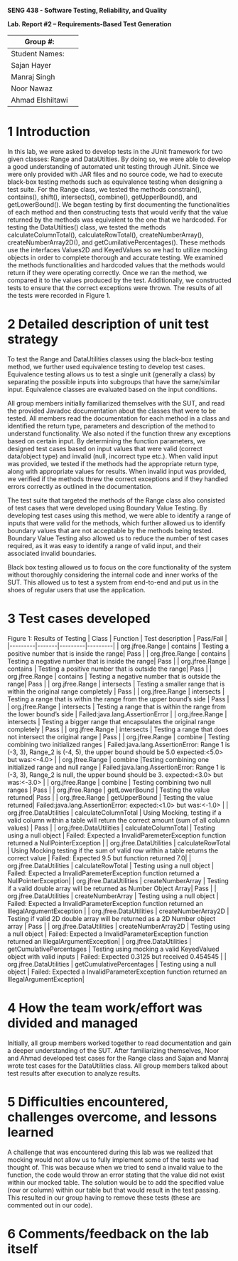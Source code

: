 **SENG 438 - Software Testing, Reliability, and Quality**

**Lab. Report \#2 – Requirements-Based Test Generation**

|   Group \#:      |     |
| ---------------- | --- |
|   Student Names: |     |
|    Sajan Hayer   |     |
|   Manraj Singh   |     |
|    Noor Nawaz    |     |
| Ahmad Elshiltawi |     |

# 1 Introduction
In this lab, we were asked to develop tests in the JUnit framework for two given classes: Range and DataUtilties. By doing so, we were able to develop a good understanding of automated unit testing through JUnit. Since we were only provided with JAR files and no source code, we had to execute black-box testing methods such as equivalence testing when designing a test suite. For the Range class, we tested the methods constrain(), contains(), shift(), intersects(), combine(), getUpperBound(), and getLowerBound(). We began testing by first documenting the functionalities of each method and then constructing tests that would verify that the value returned by the methods was equivalent to the one that we hardcoded. For testing the DataUtilties() class, we tested the methods calculateColumnTotal(), calculateRowTotal(), createNumberArray(), createNumberArray2D(), and getCumilativePercentages(). These methods use the interfaces Values2D and KeyedValues so we had to utilize mocking objects in order to complete thorough and accurate testing. We examined the methods functionalities and hardcoded values that the methods would return if they were operating correctly. Once we ran the method, we compared it to the values produced by the test. Additionally, we constructed tests to ensure that the correct exceptions were thrown. The results of all the tests were recorded in Figure 1. 

# 2 Detailed description of unit test strategy
To test the Range and DataUtilities classes using the black-box testing method, we further used equivalence testing to develop test cases. Equivalence testing allows us to test a single unit (generally a class) by separating the possible inputs into subgroups that have the same/similar input. Equivalence classes are evaluated based on the input conditions. 

All group members initially familiarized themselves with the SUT, and read the provided Javadoc documentation about the classes that were to be tested. All members read the documentation for each method in a class and identified the return type, parameters and description of the method to understand functionality. We also noted if the function threw any exceptions based on certain input. By determining the function parameters, we designed test cases based on input values that were valid (correct data/object type) and invalid (null, incorrect type etc.). When valid input was provided, we tested if the methods had the appropriate return type, along with appropriate values for results. When invalid input was provided, we verified if the methods threw the correct exceptions and if they handled errors correctly as outlined in the documentation.  

The test suite that targeted the methods of the Range class also consisted of test cases that were developed using Boundary Value Testing. By developing test cases using this method, we were able to identify a range of inputs that were valid for the methods, which further allowed us to identify boundary values that are not acceptable by the methods being tested. Boundary Value Testing also allowed us to reduce the number of test cases required, as it was easy to identify a range of valid input, and their associated invalid boundaries. 

Black box testing allowed us to focus on the core functionality of the system without thoroughly considering the internal code and inner works of the SUT. This allowed us to test a system from end-to-end and put us in the shoes of regular users that use the application.

# 3 Test cases developed
Figure 1: Results of Testing
| Class | Function | Test description | Pass/Fail |
|---------|-------|---------|---------|
| org.jfree.Range | contains | Testing a positive number that is inside the range| Pass |
| org.jfree.Range | contains | Testing a negative number that is inside the range| Pass |
| org.jfree.Range | contains | Testing a positive number that is outside the range| Pass |
| org.jfree.Range | contains | Testing a negative number that is outside the range| Pass |
| org.jfree.Range | intersects | Testing a smaller range that is within the original range completely | Pass |
| org.jfree.Range | intersects | Testing a range that is within the range from the upper bound’s side | Pass |
| org.jfree.Range | intersects | Testing a range that is within the range from the lower bound’s side | Failed:java.lang.AssertionError |
| org.jfree.Range | intersects | Testing a bigger range that encapsulates the original range completely | Pass |
| org.jfree.Range | intersects | Testing a range that does not intersect the original range | Pass |
| org.jfree.Range | combine | Testing combining two initialized ranges | Failed:java.lang.AssertionError: Range 1 is (-3, 3), Range_2 is (-4, 5), the upper bound should be 5.0 expected:<5.0> but was:<-4.0> |
| org.jfree.Range | combine |Testing combining one initialized range and null range | Failed:java.lang.AssertionError: Range 1 is (-3, 3), Range_2 is null, the upper bound should be 3. expected:<3.0> but was:<-3.0> |
| org.jfree.Range | combine | Testing combining two null ranges | Pass |
| org.jfree.Range | getLowerBound | Testing the value returned| Pass |
| org.jfree.Range | getUpperBound | Testing the value returned| Failed:java.lang.AssertionError: expected:<1.0> but was:<-1.0> |
| org.jfree.DataUtilities | calculateColumnTotal | Using Mocking, testing if a valid column within a table will return the correct amount (sum of all column values) | Pass |
| org.jfree.DataUtilities | calculateColumnTotal | Testing using a null object | Failed: Expected a InvalidParemeterException function returned a NullPointerException |
| org.jfree.DataUtilities | calculateRowTotal | Using Mocking testing if the sum of valid row within a table returns the correct value | Failed: Expected 9.5 but function returned 7.0|
| org.jfree.DataUtilities | calculateRowTotal | Testing using a null object | Failed:  Expected a InvalidParemeterException function returned a NullPointerException|
| org.jfree.DataUtilities | createNumberArray | Testing if a valid double array will be returned as Number Object Array| Pass |
| org.jfree.DataUtilities | createNumberArray | Testing using a null object | Failed:  Expected a InvalidParameterException function returned an IllegalArgumentException |
| org.jfree.DataUtilities | createNumberArray2D | Testing if valid 2D double array will be returned as a 2D Number object array | Pass |
| org.jfree.DataUtilities | createNumberArray2D | Testing using a null object | Failed: Expected a InvalidParameterException function returned an IllegalArgumentException|
| org.jfree.DataUtilities | getCumulativePercentages | Testing using mocking a valid KeyedValued object with valid inputs | Failed: Expected 0.3125 but received 0.454545 |
| org.jfree.DataUtilities | getCumulativePercentages | Testing using a null object | Failed:  Expected a InvalidParameterException function returned an IllegalArgumentException|


# 4 How the team work/effort was divided and managed
Initially, all group members worked together to read documentation and gain a deeper understanding of the SUT. After familiarizing themselves, Noor and Ahmad developed test cases for the Range class and Sajan and Manraj wrote test cases for the DataUtilities class. All group members talked about test results after execution to analyze results.

# 5 Difficulties encountered, challenges overcome, and lessons learned
A challenge that was encountered during this lab was we realized that mocking would not allow us to fully implement some of the tests we had thought of. This was because when we tried to send a invalid value to the function, the code would throw an error stating that the value did not exist within our mocked table. The solution would be to add the specified value (row or column) within our table but that would result in the test passing. This resulted in our group having to remove these tests (these are commented out in our code). 

# 6 Comments/feedback on the lab itself

